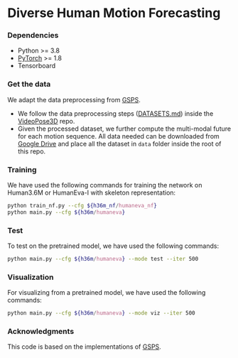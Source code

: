 # Diverse Human Motion Forecasting

### Dependencies
* Python >= 3.8
* [PyTorch](https://pytorch.org) >= 1.8
* Tensorboard

### Get the data
We adapt the data preprocessing from [GSPS](https://github.com/wei-mao-2019/gsps).
* We follow the data preprocessing steps ([DATASETS.md](https://github.com/facebookresearch/VideoPose3D/blob/master/DATASETS.md)) inside the [VideoPose3D](https://github.com/facebookresearch/VideoPose3D) repo.
* Given the processed dataset, we further compute the multi-modal future for each motion sequence. All data needed can be downloaded from [Google Drive](https://drive.google.com/drive/folders/1sb1n9l0Na5EqtapDVShOJJ-v6o-GZrIJ?usp=sharing) and place all the dataset in ``data`` folder inside the root of this repo.

### Training
We have used the following commands for training the network on Human3.6M or HumanEva-I with skeleton representation:
```bash
python train_nf.py --cfg ${h36m_nf/humaneva_nf}
python main.py --cfg ${h36m/humaneva} 
```
 ### Test
 To test on the pretrained model, we have used the following commands:
  ```bash
 python main.py --cfg ${h36m/humaneva} --mode test --iter 500
  ```
 ### Visualization
 For visualizing from a pretrained model, we have used the following commands:

   ```bash
 python main.py --cfg ${h36m/humaneva} --mode viz --iter 500
  ```
 ### Acknowledgments
 
 This code is based on the implementations of [GSPS](https://github.com/wei-mao-2019/gsps).
